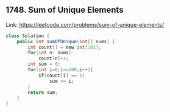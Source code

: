 ## 1748. Sum of Unique Elements
Link: https://leetcode.com/problems/sum-of-unique-elements/

```java
class Solution {
    public int sumOfUnique(int[] nums) {
        int count[] = new int[101];
        for(int n: nums)
            count[n]++;
        int sum = 0;
        for(int i=0;i<=100;i++){
            if(count[i] == 1)
                sum += i;
        }
        return sum;
    }
}

```